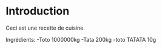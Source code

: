 # Introduction 

Ceci est une recette de cuisine.

Ingrédients:
    -Toto 1000000kg
    -Tata 200kg
    -toto TATATA 10g
